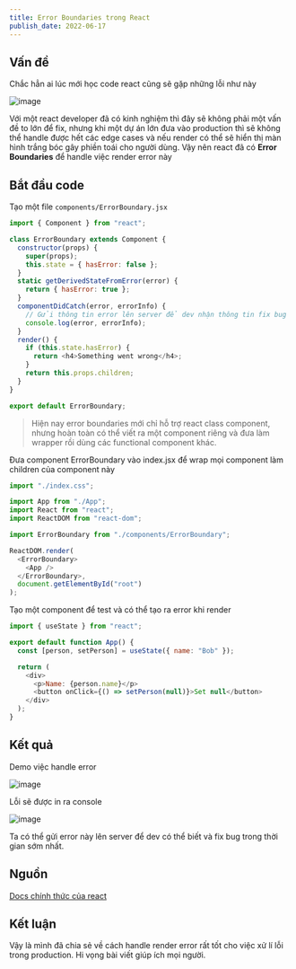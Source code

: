 ```yaml
---
title: Error Boundaries trong React
publish_date: 2022-06-17
---
```


## Vấn đề

Chắc hẳn ai lúc mới học code react cũng sẽ gặp những lỗi như này

![image](https://cdn.sanity.io/images/lnge11x2/production/c3286107e8c1e949365de3af1288cfab1119a24e-1144x682.png?w=550)

Với một react developer đã có kinh nghiệm thì đây sẽ không phải một vấn đề to lớn để fix, nhưng khi một dự án lớn đưa vào production thì sẽ không thể handle được hết các edge cases và nếu render có thể sẽ hiển thị màn hình trắng bóc gây phiền toái cho người dùng. Vậy nên react đã có **Error Boundaries** để handle việc render error này

## Bắt đầu code

Tạo một file `components/ErrorBoundary.jsx`

```javascript
import { Component } from "react";

class ErrorBoundary extends Component {
  constructor(props) {
    super(props);
    this.state = { hasError: false };
  }
  static getDerivedStateFromError(error) {
    return { hasError: true };
  }
  componentDidCatch(error, errorInfo) {
    // Gửi thông tin error lên server để dev nhận thông tin fix bug
    console.log(error, errorInfo);
  }
  render() {
    if (this.state.hasError) {
      return <h4>Something went wrong</h4>;
    }
    return this.props.children;
  }
}

export default ErrorBoundary;
```

> Hiện nay error boundaries mới chỉ hỗ trợ react class component, nhưng hoàn toàn có thể viết ra một component riêng và đưa làm wrapper rồi dùng các functional component khác.

Đưa component ErrorBoundary vào index.jsx để wrap mọi component làm children của component này

```javascript
import "./index.css";

import App from "./App";
import React from "react";
import ReactDOM from "react-dom";

import ErrorBoundary from "./components/ErrorBoundary";

ReactDOM.render(
  <ErrorBoundary>
    <App />
  </ErrorBoundary>,
  document.getElementById("root")
);
```

Tạo một component để test và có thể tạo ra error khi render

```javascript
import { useState } from "react";

export default function App() {
  const [person, setPerson] = useState({ name: "Bob" });

  return (
    <div>
      <p>Name: {person.name}</p>
      <button onClick={() => setPerson(null)}>Set null</button>
    </div>
  );
}
```

## Kết quả

Demo việc handle error

![image](https://cdn.sanity.io/images/lnge11x2/production/e30667cdb4a4e3f4cd8001c34cc47cfa831c3e1a-648x334.gif?w=450)

Lỗi sẽ được in ra console

![image](https://cdn.sanity.io/images/lnge11x2/production/fb7be18c214ac4d20ba373d94fae47f9f9cb8ade-1062x378.png?w=700)

Ta có thể gửi error này lên server để dev có thể biết và fix bug trong thời gian sớm nhất.

## Nguồn

[Docs chính thức của react](https://reactjs.org/docs/error-boundaries.html)

## Kết luận

Vậy là mình đã chia sẻ về cách handle render error rất tốt cho việc xử lí lỗi trong production. Hi vọng bài viết giúp ích mọi người.
